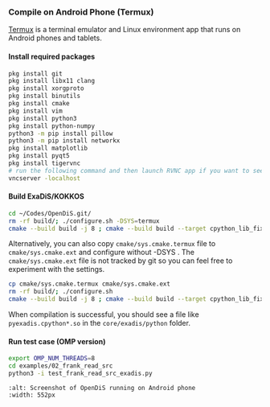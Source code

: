 ### Compile on Android Phone (Termux)

[Termux](https://termux.dev/en/) is a terminal emulator and Linux environment app that runs on Android phones and tablets.

#### Install required packages
```bash
pkg install git
pkg install libx11 clang
pkg install xorgproto
pkg install binutils
pkg install cmake
pkg install vim
pkg install python3
pkg install python-numpy
python3 -m pip install pillow
python3 -m pip install networkx
pkg install matplotlib
pkg install pyqt5
pkg install tigervnc
# run the following command and then launch RVNC app if you want to see graphics
vncserver -localhost
```

#### Build ExaDiS/KOKKOS
```bash
cd ~/Codes/OpenDiS.git/
rm -rf build/; ./configure.sh -DSYS=termux
cmake --build build -j 8 ; cmake --build build --target cpython_lib_fix
```

Alternatively, you can also copy ``cmake/sys.cmake.termux`` file to ``cmake/sys.cmake.ext`` and configure without -DSYS .  The ``cmake/sys.cmake.ext`` file is not tracked by git so you can feel free to experiment with the settings.

```bash
cp cmake/sys.cmake.termux cmake/sys.cmake.ext
rm -rf build/; ./configure.sh 
cmake --build build -j 8 ; cmake --build build --target cpython_lib_fix
```

When compilation is successful, you should see a file like ``pyexadis.cpython*.so``  in the ``core/exadis/python`` folder. 

#### Run test case (OMP version)

```bash
export OMP_NUM_THREADS=8
cd examples/02_frank_read_src
python3 -i test_frank_read_src_exadis.py
```

```{figure} frank_read_src_on_termux.png
:alt: Screenshot of OpenDiS running on Android phone
:width: 552px
```

